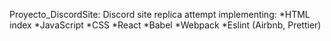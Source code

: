 Proyecto_DiscordSite:
Discord site replica attempt implementing:
*HTML index
*JavaScript
*CSS
*React
*Babel
*Webpack
*Eslint (Airbnb, Prettier) 
